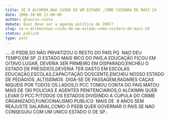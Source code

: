 ```yaml
---
title: SE O ALCKMIN,NAO CUIDO DE UM ESTADO ,COMO CUIDARA DE MAIS 24
date: 2006-10-08 21:00:00
author: glaucio.costa
debate: Qual deve ser a agenda política de 2007?
slug: se-o-alckminnao-cuido-de-um-estado-como-cuidara-de-mais-24
status: publish 
type: post
---
```


.....O PSDB,SO NÃO PRIVATIZOU O RESTO DO PAÍS PQ  NAO DEU TEMPO,EM SP ,O ESTADO MAIS RICO DO PAIS,A EDUCAÇÃO FICOU EM OITAVO LUGAR, DEVERIA SER PRIMEIRO EM DISPARADO,ENCHEU O ESTADO DE PRESIDIOS,DEVERIA TER GASTO EM ESCOLAS EDUCAÇÃO,ESCOLAS,CAPACITAÇÃO DOSCENTE,ENCHEU NOSSO ESTADO DE PEDAGIOS ,ALTISSIMOS  DIGA-SE DE PASSAGEM,RADARES CAÇAS NIQUEIS POR TODOS OS LADOS,O PCC TOMOU CONTA DO PAIS MATOU MAIS DE 130 POLICIAS E AGENTES PENITENCIARIOS,O ALCKIMIN QUER LEVAR O PCC P/TODOS OS ESTADOS DIVIDINDO A CUPULA DO CRIME ORGANIZADO,FUNCIONALISMO PUBLICO  MAIS DE  8 ANOS SEM REAJUSTE SALARIAL,COMO O PSDB QUER GOVERNAR O PAÍS SE NAO CONSEGUIU COM UM UNICO ESTADO O DE SP..
